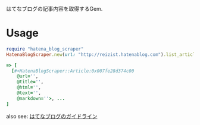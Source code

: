 はてなブログの記事内容を取得するGem.

# Usage

```ruby
require "hatena_blog_scraper"
HatenaBlogScraper.new(url: "http://reizist.hatenablog.com").list_articles(count: 2)

=> [
  [#<HatenaBlogScraper::Article:0x007fe28d374c00
    @url='',
    @title='',
    @html='',
    @text='',
    @markdown=''>, ...
]

```


also see: [はてなブログのガイドライン](http://help.hatenablog.com/entry/guideline#prohibition)

